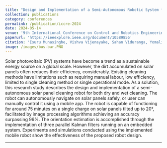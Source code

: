 ```yaml
---
title: "Design and Implementation of a Semi-Autonomous Robotic System for Systematic Solar Panel Cleaning"
collection: publications
category: conferences
permalink: /publication/iccre-2024
date: 2024-05-14
venue: '9th International Conference on Control and Robotics Engineering (ICCRE)'
paperurl: 'https://ieeexplore.ieee.org/document/10589856'
citation: 'Isuru Munasinghe, Vishva Vijenayake, Sahan Viduranga, Yomali Lokugama, Peshala Jayasekara, &quot;Design and Implementation of a Semi-Autonomous Robotic System for Systematic Solar Panel Cleaning.&quot, 9th International Conference on Control and Robotics Engineering (ICCRE), Osaka, Japan, 2024, pp. 61-67, http://dx.doi.org/10.1109/ICCRE61448.2024.10589856'
image: /images/bus-bar.PNG
---
```


Solar photovoltaic (PV) systems have become a trend as a sustainable energy source on a global scale. However, the dirt accumulated on solar panels often reduces their efficiency, considerably. Existing cleaning methods have limitations such as requiring manual labour, low efficiency, limited to single cleaning method or single operational mode. As a solution, this research study describes the design and implementation of a semi-autonomous solar panel cleaning robot for both dry and wet cleaning. The robot can autonomously navigate on solar panels safely, or user can manually control it using a mobile app. The robot is capable of functioning for around 75 minutes on a single charge on solar panels tilted up to 20°, facilitated by image processing algorithms achieving an accuracy surpassing 96%. The orientation estimation is accomplished through the implementation of three parallel Kalman filters running on an embedded system. Experiments and simulations conducted using the implemented mobile robot show the effectiveness of the proposed robot design.

---

